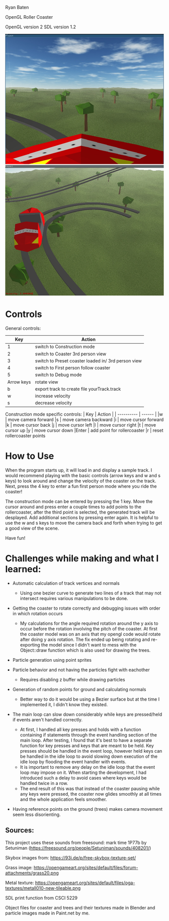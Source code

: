 Ryan Baten

OpenGL Roller Coaster

OpenGL version 2
SDL version 1.2

![screenshot 1](https://github.com/RyanBaten/graphics-finalproject/blob/master/project_screenshot1.jpg)
![screenshot 2](https://github.com/RyanBaten/graphics-finalproject/blob/master/project_screenshot2.jpg)

Controls
========

General controls:

| Key        | Action |
| ---------- | ------ |
|1           | switch to Construction mode
|2           | switch to Coaster 3rd person view
|3           | switch to Preset coaster loaded in/ 3rd person view
|4           |  switch to First person follow coaster
|5           |  switch to Debug mode
|Arrow keys  |  rotate view
|b           |  export track to create file yourTrack.track
|w           |  increase velocity
|s           |  decrease velocity

Construction mode specific controls:
| Key        | Action |
| ---------- | ------ |
|w           |  move camera forward
|s           |  move camera backward
|i           |  move cursor forward
|k           |  move cursor back
|j           |  move cursor left 
|l           |  move cursor right
|t           |  move cursor up 
|y           |  move cursor down 
|Enter       |  add point for rollercoaster
|r           |  reset rollercoaster points

How to Use
==========

When the program starts up, it will load in and display a sample track. I would recommend playing with the basic controls (arrow keys and w and s keys) to look around and change the velocity of the coaster on the track. Next, press the 4 key to enter a fun first person mode where you ride the coaster!

The construction mode can be entered by pressing the 1 key. Move the cursor around and press enter a couple times to add points to the rollercoaster, after the third point is selected, the generated track will be desplayed. Add additional sections by pressing enter again. It is helpful to use the w and s keys to move the camera back and forth when trying to get a good view of the scene.

Have fun!

Challenges while making and what I learned:
===========================================
- Automatic calculation of track vertices and normals
  - Using one bezier curve to generate two lines of a track that may not intersect requires various manipulations to be done.

- Getting the coaster to rotate correctly and debugging issues with order in which rotation occurs
  - My calculations for the angle required rotation around the y axis to occur before the rotation involving the pitch of the coaster. At first the coaster model was on an axis that my opengl code would rotate after doing y axis rotation. The fix ended up being rotating and re-exporting the model since I didn't want to mess with the Object::draw function which is also used for drawing the trees.

- Particle generation using point sprites

- Particle behavior and not having the particles fight with eachother
  - Requires disabling z buffer while drawing particles

- Generation of random points for ground and calculating normals
  - Better way to do it would be using a Bezier surface but at the time I implemented it, I didn't know they existed.

- The main loop can slow down considerably while keys are pressed/held if events aren't handled correctly.
  - At first, I handled all key presses and holds with a function containing if statements through the event handling section of the main loop. After testing, I found that it's best to have a separate function for key presses and keys that are meant to be held. Key presses should be handled in the event loop, however held keys can be handled in the idle loop to avoid slowing down execution of the idle loop by flooding the event handler with events.
  - It is important to remove any delay on the idle loop that the event loop may impose on it. When starting the development, I had introduced such a delay to avoid cases where keys would be handled twice in a row.
  - The end result of this was that instead of the coaster pausing while any keys were pressed, the coaster now glides smoothly at all times and the whole application feels smoother.

- Having reference points on the ground (trees) makes camera movement seem less disorienting.


Sources:
--------
This project uses these sounds from freesound:
mark time 1P77b by Setuniman (https://freesound.org/people/Setuniman/sounds/408201/)

Skybox images from:
https://93i.de/p/free-skybox-texture-set/

Grass image:
https://opengameart.org/sites/default/files/forum-attachments/grass20.png

Metal texture:
https://opengameart.org/sites/default/files/oga-textures/metall010-new-tileable.png

SDL print function from CSCI 5229

Object files for coaster and trees and their textures made in Blender and particle images made in Paint.net by me.
